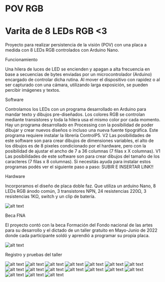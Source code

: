 <!--
**povrgb/povrgb** is a ✨ _special_ ✨ repository because its `README.md` (this file) appears on your GitHub profile.

Here are some ideas to get you started:

- 🔭 I’m currently working on ...
- 🌱 I’m currently learning ...
- 👯 I’m looking to collaborate on ...
- 🤔 I’m looking for help with ...
- 💬 Ask me about ...
- 📫 How to reach me: ...
- 😄 Pronouns: ...
- ⚡ Fun fact: ...
-->


# POV RGB 
# Varita de 8 LEDs RGB <3

Proyecto para realizar persistencia de la visión (POV) con una placa a medida con 8 LEDs RGB controlados con Arduino Nano.

Funcionamiento

Una hilera de luces de LED se encienden y apagan a alta frecuencia en base a secuencias de bytes enviadas por un microcontrolador (Arduino) encargado de controlar dicha rutina. Al mover el dispositivo con rapidez o al ser capturado con una cámara, utilizando larga exposición, se pueden percibir imágenes y textos.

Software

Controlamos los LEDs con un programa desarrollado en Arduino para mandar texto y dibujos pre-diseñados. Los colores RGB se controlan mediante transistores y toda la hilera usa el mismo color por cada momento.
Hay un programa desarrollado en Processing con la posibilidad de poder dibujar y crear nuevos diseños o incluso una nueva fuente tipográfica. Este programa requiere instalar la librería ControlP5.
V2 Las posibilidades de este software son para crear dibujos de dimensiones variables, el alto de los dibujos es de 8 pixeles condicionado por el hardware, pero con la posibilidad de ajustar el ancho de 7 a 36 columnas  (7 filas x X columnas). 
V1 Las posibilidades de este software son para crear dibujos del tamaño de los caracteres (7 filas x 8 columnas). 
Si necesitás ayuda para instalar estos programas podés ver el siguiente paso a paso: SUBIR E INSERTAR LINK!!


Hardware

Incorporamos el diseño de placa doble faz. Que utiliza un arduino Nano, 8 LEDs RGB ánodo común, 3 transistores NPN, 24 resistencias 220Ω, 3 resistencias 1KΩ, switch y un clip de batería.

![alt text](https://github.com/povrgb/cosas/img/placa_povrgb.JPG)

Beca FNA

El proyecto contó con la beca Formación del Fondo nacional de las artes para su desarrollo y el dictado de un taller gratuito en Mayo-Junio de 2022 donde cada participante soldó y aprendió a programar su propia placa.

![alt text](https://github.com/povrgb/cosas/img/flyerCuadrado.png)

Registro y pruebas del taller

![alt text](https://github.com/povrgb/cosas/img/pruebas0.JPG)
![alt text](https://github.com/povrgb/cosas/img/taller0.JPG)
![alt text](https://github.com/povrgb/cosas/img/taller1.jpg)
![alt text](https://github.com/povrgb/cosas/img/taller2.jpg)
![alt text](https://github.com/povrgb/cosas/img/taller3.jpg)
![alt text](https://github.com/povrgb/cosas/img/taller4.JPG)
![alt text](https://github.com/povrgb/cosas/img/DSC_0011_marcia.jpg)
![alt text](https://github.com/povrgb/cosas/img/DSC_0022_lucy.jpg)
![alt text](https://github.com/povrgb/cosas/img/DSC_0023_cele.jpg)
![alt text](https://github.com/povrgb/cosas/img/DSC_0030_carlos.jpg)
![alt text](https://github.com/povrgb/cosas/img/DSC_0031_ushi.jpg)
![alt text](https://github.com/povrgb/cosas/img/DSC_0051_seba.jpg)
![alt text](https://github.com/povrgb/cosas/img/IMG_2924_seba.jpg)
![alt text](https://github.com/povrgb/cosas/img/DSC_0072_leila.jpg)
![alt text](https://github.com/povrgb/cosas/img/DSC_0090_nicoFla.jpg)
![alt text](https://github.com/povrgb/cosas/img/IMG_7731_ima.jpg)
![alt text](https://github.com/povrgb/cosas/img/DSC_0073_todos.jpg)
